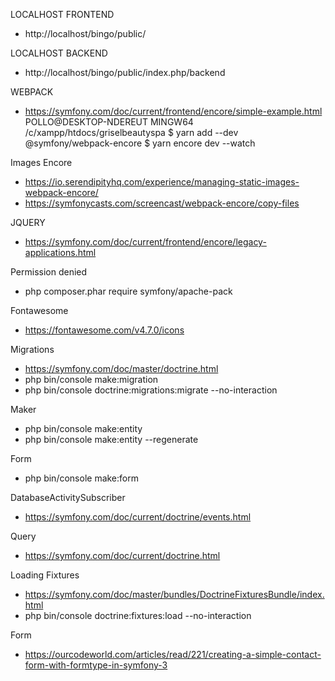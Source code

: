 LOCALHOST FRONTEND
* http://localhost/bingo/public/

LOCALHOST BACKEND
* http://localhost/bingo/public/index.php/backend


WEBPACK
* https://symfony.com/doc/current/frontend/encore/simple-example.html
POLLO@DESKTOP-NDEREUT MINGW64 /c/xampp/htdocs/griselbeautyspa
$ yarn add --dev @symfony/webpack-encore
$ yarn encore dev --watch


Images Encore
* https://io.serendipityhq.com/experience/managing-static-images-webpack-encore/
* https://symfonycasts.com/screencast/webpack-encore/copy-files

JQUERY
* https://symfony.com/doc/current/frontend/encore/legacy-applications.html

Permission denied
* php composer.phar require symfony/apache-pack

Fontawesome
* https://fontawesome.com/v4.7.0/icons

Migrations
* https://symfony.com/doc/master/doctrine.html
* php bin/console make:migration
* php bin/console doctrine:migrations:migrate --no-interaction

Maker
* php bin/console make:entity
* php bin/console make:entity --regenerate

Form
* php bin/console make:form

DatabaseActivitySubscriber
* https://symfony.com/doc/current/doctrine/events.html

Query
* https://symfony.com/doc/current/doctrine.html

Loading Fixtures
* https://symfony.com/doc/master/bundles/DoctrineFixturesBundle/index.html
* php bin/console doctrine:fixtures:load --no-interaction

Form
* https://ourcodeworld.com/articles/read/221/creating-a-simple-contact-form-with-formtype-in-symfony-3